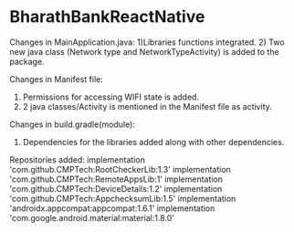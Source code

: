 # BharathBankReactNative

Changes in MainApplication.java:
1)Libraries functions integrated.
2) Two new java class (Network type and NetworkTypeActivity) is added to the package.

Changes in Manifest file:
1) Permissions for accessing WIFI state is added.
2) 2 java classes/Activity is mentioned in the Manifest file as activity.

Changes in build.gradle(module):
1) Dependencies for the libraries added along with other dependencies. 

Repositories added: 
implementation 'com.github.CMPTech:RootCheckerLib:1.3'
implementation 'com.github.CMPTech:RemoteAppsLib:1'
implementation 'com.github.CMPTech:DeviceDetails:1.2'
implementation 'com.github.CMPTech:AppchecksumLib:1.5'
implementation 'androidx.appcompat:appcompat:1.6.1'
implementation 'com.google.android.material:material:1.8.0'
